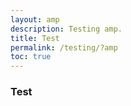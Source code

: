 ```yaml
---
layout: amp
description: Testing amp.
title: Test
permalink: /testing/?amp
toc: true
---
```




### Test

